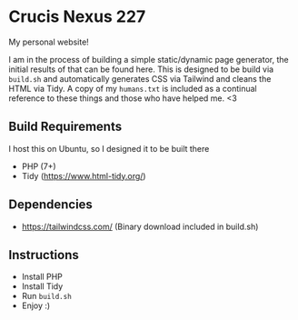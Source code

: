 # Crucis Nexus 227
My personal website!

I am in the process of building a simple static/dynamic page generator, the initial results of that can be found here. This is designed to be build via `build.sh` and automatically generates CSS via Tailwind and cleans the HTML via Tidy. A copy of my `humans.txt` is included as a continual reference to these things and those who have helped me. <3

## Build Requirements
I host this on Ubuntu, so I designed it to be built there
- PHP (7+)
- Tidy (https://www.html-tidy.org/)

## Dependencies
- https://tailwindcss.com/ (Binary download included in build.sh)

## Instructions
- Install PHP
- Install Tidy
- Run `build.sh`
- Enjoy :)
